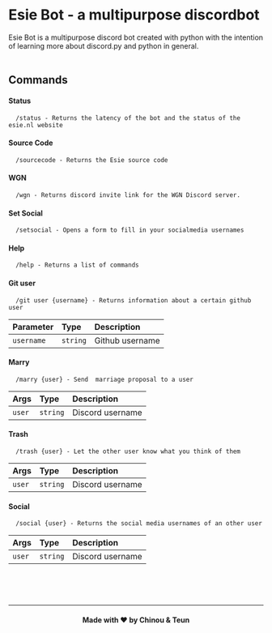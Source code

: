 # Esie Bot - a multipurpose discordbot

Esie Bot is a multipurpose discord bot created with python with the intention of learning more about discord.py and python in general. <br /> <br />

## Commands

#### Status

```
  /status - Returns the latency of the bot and the status of the esie.nl website
```

#### Source Code

```
  /sourcecode - Returns the Esie source code
```

#### WGN

```
  /wgn - Returns discord invite link for the WGN Discord server.
```

#### Set Social

```
  /setsocial - Opens a form to fill in your socialmedia usernames
```

#### Help

```
  /help - Returns a list of commands
```

#### Git user

```
  /git user {username} - Returns information about a certain github user
```

| Parameter  | Type     | Description     |
| :--------- | :------- | :-------------- |
| `username` | `string` | Github username |

#### Marry

```
  /marry {user} - Send  marriage proposal to a user
```

| Args      | Type     | Description      |
| :-------- | :------- | :--------------- |
| `user`    | `string` | Discord username |

#### Trash

```
  /trash {user} - Let the other user know what you think of them
```

| Args      | Type     | Description      |
| :-------- | :------- | :--------------- |
| `user`    | `string` | Discord username |

#### Social

```
  /social {user} - Returns the social media usernames of an other user
```

| Args      | Type     | Description      |
| :-------- | :------- | :--------------- |
| `user`    | `string` | Discord username |

<br />
<br />
<br />

---

<h4 align="center">Made with ❤️ by Chinou & Teun</h4>

